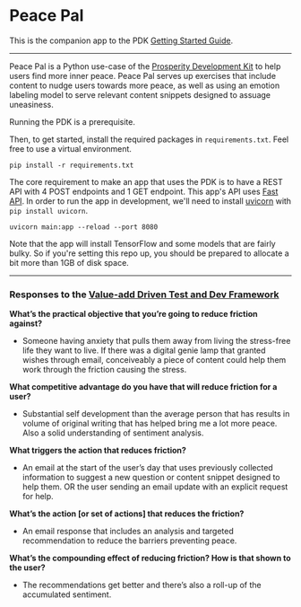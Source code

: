 # Peace Pal
This is the companion app to the PDK [Getting Started Guide](https://github.com/Prosperity-Path/PDK/wiki/Getting-Started-Guide).
__________________
Peace Pal is a Python use-case of the [Prosperity Development Kit](https://github.com/Prosperity-Path/PDK) to help users find more inner peace.
Peace Pal serves up exercises that include content to nudge users towards more peace, as well as using an emotion labeling model to serve relevant content snippets designed to assuage uneasiness.

Running the PDK is a prerequisite.

Then, to get started, install the required packages in `requirements.txt`. Feel free to use a virtual environment.
```
pip install -r requirements.txt
```
The core requirement to make an app that uses the PDK is to have a REST API with 4 POST endpoints and 1 GET endpoint. This app's API uses [Fast API](https://github.com/tiangolo/fastapi).
In order to run the app in development, we'll need to install [uvicorn](https://www.uvicorn.org/) with `pip install uvicorn`.
```
uvicorn main:app --reload --port 8080
```
Note that the app will install TensorFlow and some models that are fairly bulky. So if you're setting this repo up, you should be prepared to allocate a bit more than 1GB of disk space.

_______________
### Responses to the [Value-add Driven Test and Dev Framework](https://github.com/Prosperity-Path/Wealth-Building-Content/blob/eed9e6213a13b649f8594636dc6be73aa53f3afa/Value-add-Driven-Testing-and-Dev.md)

**What’s the practical objective that you’re going to reduce friction against?**
* Someone having anxiety that pulls them away from living the stress-free life they want to live.
If there was a digital genie lamp that granted wishes through email, conceiveably a piece of content could help them work through the friction causing the stress.

**What competitive advantage do you have that will reduce friction for a user?**
* Substantial self development than the average person that has results in volume of original writing that has helped bring me a lot more peace. Also a solid understanding of sentiment analysis.

**What triggers the action that reduces friction?**
* An email at the start of the user’s day that uses previously collected information to suggest a new question or content snippet designed to help them. OR the user sending an email update with an explicit request for help. 

**What’s the action [or set of actions] that reduces the friction?**
* An email response that includes an analysis and targeted recommendation to reduce the barriers preventing peace.

**What’s the compounding effect of reducing friction? How is that shown to the user?**
* The recommendations get better and there’s also a roll-up of the accumulated sentiment. 
